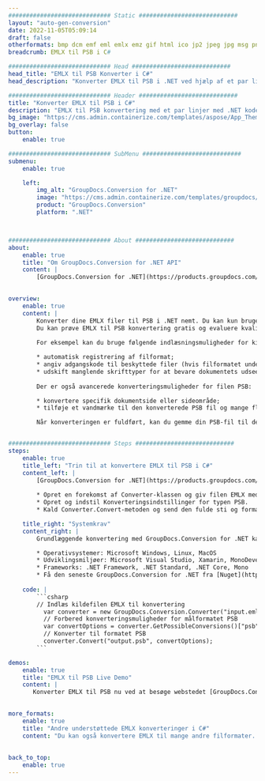 ```yaml
---
############################# Static ############################
layout: "auto-gen-conversion"
date: 2022-11-05T05:09:14
draft: false
otherformats: bmp dcm emf eml emlx emz gif html ico jp2 jpeg jpg msg png psb psd svg svgz tga tif tiff webp wmf wmz
breadcrumb: EMLX til PSB i C#

############################# Head ############################
head_title: "EMLX til PSB Konverter i C#"
head_description: "Konverter EMLX til PSB i .NET ved hjælp af et par linjer kode. Brug GroupDocs Document Conversion API til at konvertere over 160 filformater."

############################# Header ############################
title: "Konverter EMLX til PSB i C#"
description: "EMLX til PSB konvertering med et par linjer med .NET kode"
bg_image: "https://cms.admin.containerize.com/templates/aspose/App_Themes/V3/images/bg/header1.png"
bg_overlay: false
button:
    enable: true

############################# SubMenu ############################
submenu:
    enable: true

    left:
        img_alt: "GroupDocs.Conversion for .NET"
        image: "https://cms.admin.containerize.com/templates/groupdocs/images/product-logos/90x90-noborder/groupdocs-conversion-net.png"
        product: "GroupDocs.Conversion"
        platform: ".NET"



############################# About ############################
about:
    enable: true
    title: "Om GroupDocs.Conversion for .NET API"
    content: |
        [GroupDocs.Conversion for .NET](https://products.groupdocs.com/conversion/net/) kan bruges til at konvertere Microsoft Word, Excel, PowerPoint, PDF, Visio og andre formater. GroupDocs.Conversion er en selvstændig API, der er velegnet til back-end og interne systemer, hvor høj ydeevne er påkrævet. Det afhænger ikke af nogen software som Microsoft eller Open Office.
    

overview:
    enable: true
    content: |
        Konverter dine EMLX filer til PSB i .NET nemt. Du kan kun bruge et par C# kodelinjer i enhver platform efter eget valg, såsom - Windows, Linux, macOS.
        Du kan prøve EMLX til PSB konvertering gratis og evaluere kvaliteten af ​​konverteringsresultaterne. Sammen med simple filkonverteringsscenarier kan du prøve mere avancerede muligheder for at indlæse kilden EMLX fil og for at gemme output PSB resultat. 
        
        For eksempel kan du bruge følgende indlæsningsmuligheder for kilden EMLX:

        * automatisk registrering af filformat;
        * angiv adgangskode til beskyttede filer (hvis filformatet understøtter det);
        * udskift manglende skrifttyper for at bevare dokumentets udseende.
        
        Der er også avancerede konverteringsmuligheder for filen PSB:

        * konvertere specifik dokumentside eller sideområde;
        * tilføje et vandmærke til den konverterede PSB fil og mange flere.

        Når konverteringen er fuldført, kan du gemme din PSB-fil til den lokale filsti eller ethvert tredjepartslager som FTP, Amazon S3, Google Drive, Dropbox osv. Bemærk venligst - for at konvertere EMLX til {{ TO}} er der ikke behov for yderligere software installeret - som MS Office, Open Office, Adobe Acrobat Reader osv.


############################# Steps ############################
steps:
    enable: true
    title_left: "Trin til at konvertere EMLX til PSB i C#"
    content_left: |
        [GroupDocs.Conversion for .NET](https://products.groupdocs.com/conversion/net/) gør det nemt for udviklere at konvertere en EMLX fil til PSB med et par linjer kode.
        
        * Opret en forekomst af Converter-klassen og giv filen EMLX med den fulde sti
        * Opret og indstil Konverteringsindstillinger for typen PSB.
        * Kald Converter.Convert-metoden og send den fulde sti og format (PSB) som en parameter

    title_right: "Systemkrav"
    content_right: |
        Grundlæggende konvertering med GroupDocs.Conversion for .NET kan udføres med nogle få enkle trin. Vores API'er understøttes på alle større platforme og operativsystemer. Før du udfører koden nedenfor, skal du sørge for, at du har følgende forudsætninger installeret på dit system.

        * Operativsystemer: Microsoft Windows, Linux, MacOS
        * Udviklingsmiljøer: Microsoft Visual Studio, Xamarin, MonoDevelop
        * Frameworks: .NET Framework, .NET Standard, .NET Core, Mono
        * Få den seneste GroupDocs.Conversion for .NET fra [Nuget](https://www.nuget.org/packages/groupdocs.conversion)
         
    code: |
        ```csharp    
        // Indlæs kildefilen EMLX til konvertering
          var converter = new GroupDocs.Conversion.Converter("input.emlx");
          // Forbered konverteringsmuligheder for målformatet PSB
          var convertOptions = converter.GetPossibleConversions()["psb"].ConvertOptions;
          // Konverter til formatet PSB
          converter.Convert("output.psb", convertOptions);
        ```

demos:
    enable: true
    title: "EMLX til PSB Live Demo"
    content: |
       Konverter EMLX til PSB nu ved at besøge webstedet [GroupDocs.Conversion App](https://products.groupdocs.app/conversion/family). Online demo har følgende fordele
          

more_formats:
    enable: true
    title: "Andre understøttede EMLX konverteringer i C#"
    content: "Du kan også konvertere EMLX til mange andre filformater. Se venligst listen nedenfor."
       
       
back_to_top:
    enable: true
---
```

